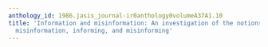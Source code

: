 ```yaml
---
anthology_id: 1986.jasis_journal-ir0anthology0volumeA37A1.10
title: 'Information and misinformation: An investigation of the notions of information,
  misinformation, informing, and misinforming'
---
```

